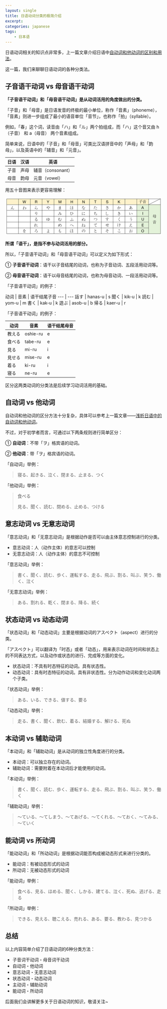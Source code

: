 ```yaml
---
layout: single
title: 日语动词分类的极简介绍
excerpt: 
categories: japanese
tags:
    - 日本语
---
```


日语动词相关的知识点非常多，上一篇文章介绍日语中[自动词和他动词的区别和用法](/japanese/japanese-verb/)。

这一篇，我们来聊聊日语动词的各种分类法。

## 子音语干动词 vs 母音语干动词

**「子音语干动词」和「母音语干动词」是从动词活用的角度做出的分类。**

「子音」和「母音」是日语发音的终极的最小单位，称作「音素」（phoneme），「音素」则进一步组成了最小的语音单位「音节」，也称作「拍」（syllable）。

例如，「春」这个词，读音由「ハ」和「ル」两个拍组成，而「ハ」这个音又由 h（子音） 和 a（母音） 两个音素组成。

简单来说，日语中的「子音」和「母音」可类比汉语拼音中的「声母」和「韵母」，以及英语中的「辅音」和「元音」。

日语 | 汉语 | 英语
--- | --- | ---
子音 | 声母 | 辅音（consonant）
母音 | 韵母 | 元音（vowel）

用五十音图来表示更容易理解：

![](/assets/images/verb/syllable.png)

**所谓「语干」，是指不参与动词活用的部分。**

所以，「子音语干动词」和「母音语干动词」可以定义为如下形式：

① **子音语干动词**：语干以子音结尾的动词，也称为子音动词、五段活用动词等。

② **母音语干动词**：语干以母音结尾的动词，也称为母音动词、一段活用动词等。

「子音语干动词」的例子：

动词 | 音素 | 语干结尾子音
--- | ---
話す | hanas-u | s
聞く | kik-u | k
読む | yom-u | m
書く | kak-u | k
遊ぶ | asob-u | b
帰る | kaer-u | r

「子音语干动词」的例子：

动词 | 音素 | 语干结尾母音
--- | --- | ---
教える | oshie-ru | e
食べる | tabe-ru | e
見る | mi-ru | i 
見せる | mise-ru | e
着る | ki-ru | i
寝る | ne-ru | e

区分这两类动词的分类法是后续学习动词活用的基础。

## 自动词 vs 他动词

自动词和他动词的区分方法十分复杂，具体可以参考上一篇文章——[浅析日语中的自动词和他动词](japanese/japanese-verb/)。

不过，对于初学者而言，可通过以下两条规则进行简单区分：

① **自动词**：不带「ヲ」格宾语的动词。

② **他动词**：带「ヲ」格宾语的动词。

「自动词」举例：

> 寝る、起きる、泣く、閉まる、止まる、つく

「他动词」举例：

> 食べる
> 
> 見る、聞く、読む、閉める、止める、つける

## 意志动词 vs 无意志动词

「意志动词」和「无意志动词」是根据动作是否可以由主体意志控制进行的分类。

* 意志动词：人（动作主体）的意志可以控制
* 无意志动词：人（动作主体）的意志不可控制

「意志动词」举例：

> 書く、聞く、読む、歩く、運転する、走る、飛ぶ、割る、叫ぶ、笑う、働く、泣く

「无意志动词」举例：

> ある、割れる、乾く、閉まる、降る、続く

## 状态动词 vs 动态动词

「状态动词」和「动态动词」主要是根据动词的アスペクト（aspect）进行的分类。

「アスペクト」可以翻译为「时态」或者「动态」，用来表示动词在时间和状态上的不同表达方式，以及动作或状态的进行、完成等方面的变化。

* 状态动词：不具有时态特征的动词。具有状态性。
* 动态动词：具有时态特征的动词。具有非状态性。分为动作动词和变化动词两个子类。

「状态动词」举例：

> ある、いる、できる、値する、要る

「动态动词」举例：

> 走る、書く、聞く、飲む、着る、結婚する、解ける、死ぬ

## 本动词 vs 辅助动词

「本动词」和「辅助动词」是从动词的独立性角度进行的分类。

- 本动词：可以独立存在的动词。
- 辅助动词：需要附着在本动词后才能使用的动词。

「本动词」举例：

> 書く、聞く、読む、歩く、運転する、走る、飛ぶ、割る、叫ぶ、笑う、働く

「辅助动词」举例：

> ～ている、～てしまう、～てあげる、～てくれる、～ておく、～てみる、～ていく

## 能动词 vs 所动词

「能动动词」和「所动动词」是根据动词能否构成被动态形式来进行分类的。

* 能动词：有被动态形式的动词
* 所动词：无被动态形式的动词

「能动词」举例：

> 食べる、見る、ほめる、聞く、しかる、建てる、泣く、死ぬ、逃げる、走る

「所动词」举例：

> できる、見える、聴こえる、売れる、ある、要る、教わる、見つかる

## 总结

以上内容简单介绍了日语动词的6种分类方法：

* 子音词干动词・母音词干动词
* 自动词・他动词
* 意志动词・无意志动词
* 状态动词・动态动词
* 主动词・辅助动词
* 能动词・所动词

后面我们会讲解更多关于日语动词的知识，敬请关注~
